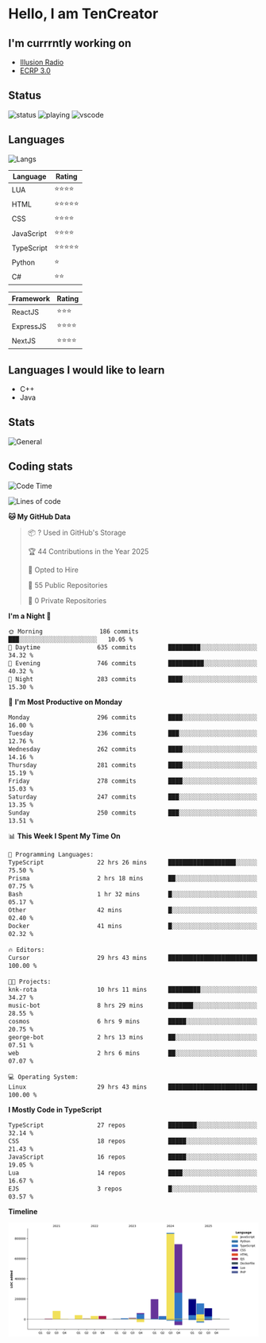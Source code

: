 # Hello, I am TenCreator

## I'm currrntly working on
- [Illusion Radio](https://illusionradio.co.uk/)
- [ECRP 3.0](http://github.com/Emerald-Coast-Roleplay/)

## Status
![status](https://api.statusbadges.me/badge/status/518334475038359555?simple=true&style=for-the-badge)
![playing](https://api.statusbadges.me/badge/playing/518334475038359555?style=for-the-badge)
![vscode](https://api.statusbadges.me/badge/vscode/518334475038359555?style=for-the-badge)

## Languages
![Langs](https://github-readme-stats.vercel.app/api/top-langs/?username=tencreator&layout=compact&theme=radical)


|Language|Rating|
|--------|------|
|LUA|⭐️⭐️⭐️⭐️|
|HTML|⭐️⭐️⭐️⭐️⭐️|
|CSS|⭐️⭐️⭐️⭐️|
|JavaScript|⭐️⭐️⭐️⭐️|
|TypeScript|⭐️⭐️⭐️⭐️⭐️|
|Python|⭐️|
|C#|⭐️⭐️ |

|Framework|Rating|
|--------|------|
|ReactJS|⭐️⭐️⭐|
|ExpressJS|⭐️⭐️⭐️⭐️|
|NextJS|⭐️⭐️⭐⭐️|

## Languages I would like to learn
- C++
- Java

## Stats
![General](https://github-readme-stats.vercel.app/api?username=tencreator&show_icons=true&theme=radical)

## Coding stats

<!--START_SECTION:waka-->
![Code Time](http://img.shields.io/badge/Code%20Time-416%20hrs%2048%20mins-blue)

![Lines of code](https://img.shields.io/badge/From%20Hello%20World%20I%27ve%20Written-1.9%20million%20lines%20of%20code-blue)

**🐱 My GitHub Data** 

> 📦 ? Used in GitHub's Storage 
 > 
> 🏆 44 Contributions in the Year 2025
 > 
> 💼 Opted to Hire
 > 
> 📜 55 Public Repositories 
 > 
> 🔑 0 Private Repositories 
 > 
**I'm a Night 🦉** 

```text
🌞 Morning                186 commits         ███░░░░░░░░░░░░░░░░░░░░░░   10.05 % 
🌆 Daytime                635 commits         █████████░░░░░░░░░░░░░░░░   34.32 % 
🌃 Evening                746 commits         ██████████░░░░░░░░░░░░░░░   40.32 % 
🌙 Night                  283 commits         ████░░░░░░░░░░░░░░░░░░░░░   15.30 % 
```
📅 **I'm Most Productive on Monday** 

```text
Monday                   296 commits         ████░░░░░░░░░░░░░░░░░░░░░   16.00 % 
Tuesday                  236 commits         ███░░░░░░░░░░░░░░░░░░░░░░   12.76 % 
Wednesday                262 commits         ████░░░░░░░░░░░░░░░░░░░░░   14.16 % 
Thursday                 281 commits         ████░░░░░░░░░░░░░░░░░░░░░   15.19 % 
Friday                   278 commits         ████░░░░░░░░░░░░░░░░░░░░░   15.03 % 
Saturday                 247 commits         ███░░░░░░░░░░░░░░░░░░░░░░   13.35 % 
Sunday                   250 commits         ███░░░░░░░░░░░░░░░░░░░░░░   13.51 % 
```


📊 **This Week I Spent My Time On** 

```text
💬 Programming Languages: 
TypeScript               22 hrs 26 mins      ███████████████████░░░░░░   75.50 % 
Prisma                   2 hrs 18 mins       ██░░░░░░░░░░░░░░░░░░░░░░░   07.75 % 
Bash                     1 hr 32 mins        █░░░░░░░░░░░░░░░░░░░░░░░░   05.17 % 
Other                    42 mins             █░░░░░░░░░░░░░░░░░░░░░░░░   02.40 % 
Docker                   41 mins             █░░░░░░░░░░░░░░░░░░░░░░░░   02.32 % 

🔥 Editors: 
Cursor                   29 hrs 43 mins      █████████████████████████   100.00 % 

🐱‍💻 Projects: 
knk-rota                 10 hrs 11 mins      █████████░░░░░░░░░░░░░░░░   34.27 % 
music-bot                8 hrs 29 mins       ███████░░░░░░░░░░░░░░░░░░   28.55 % 
cosmos                   6 hrs 9 mins        █████░░░░░░░░░░░░░░░░░░░░   20.75 % 
george-bot               2 hrs 13 mins       ██░░░░░░░░░░░░░░░░░░░░░░░   07.51 % 
web                      2 hrs 6 mins        ██░░░░░░░░░░░░░░░░░░░░░░░   07.07 % 

💻 Operating System: 
Linux                    29 hrs 43 mins      █████████████████████████   100.00 % 
```

**I Mostly Code in TypeScript** 

```text
TypeScript               27 repos            ████████░░░░░░░░░░░░░░░░░   32.14 % 
CSS                      18 repos            █████░░░░░░░░░░░░░░░░░░░░   21.43 % 
JavaScript               16 repos            █████░░░░░░░░░░░░░░░░░░░░   19.05 % 
Lua                      14 repos            ████░░░░░░░░░░░░░░░░░░░░░   16.67 % 
EJS                      3 repos             █░░░░░░░░░░░░░░░░░░░░░░░░   03.57 % 
```



**Timeline**

![Lines of Code chart](https://raw.githubusercontent.com/tencreator/tencreator/main/assets/bar_graph.png)


<!--END_SECTION:waka-->
